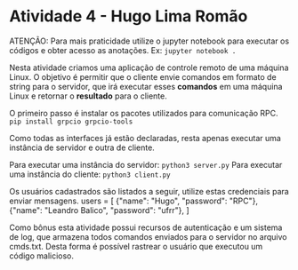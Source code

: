 # Atividade 4 - Hugo Lima Romão

ATENÇÃO: Para mais praticidade utilize o jupyter notebook para executar os códigos e obter acesso as anotações. Ex: ```jupyter notebook .```

Nesta atividade criamos uma aplicação de controle remoto de uma máquina Linux. O objetivo é permitir que o cliente envie comandos em formato de string para o servidor, que irá executar esses **comandos** em uma máquina Linux e retornar o **resultado** para o cliente.

O primeiro passo é instalar os pacotes utilizados para comunicação RPC.
```pip install grpcio grpcio-tools```

Como todas as interfaces já estão declaradas, resta apenas executar uma instância de servidor e outra de cliente.

Para executar uma instância do servidor: ```python3 server.py```
Para executar uma instância do cliente: ```python3 client.py```

Os usuários cadastrados são listados a seguir, utilize estas credenciais para enviar mensagens.
users = [
    {"name": "Hugo", "password": "RPC"},
    {"name": "Leandro Balico", "password": "ufrr"},
]

Como bônus esta atividade possui recursos de autenticação e um sistema de log, que armazena todos comandos enviados para o servidor no arquivo cmds.txt. Desta forma é possível rastrear o usuário que executou um código malicioso.